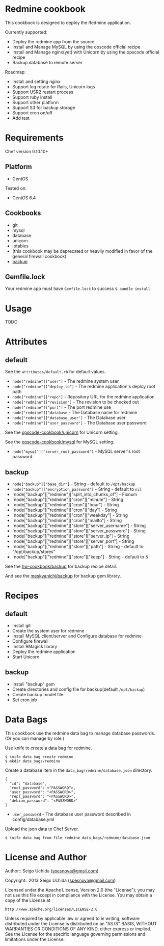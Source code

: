 # Redmine cookbook
This cookbook is designed to deploy the Redmine application.

Currently supported:

* Deploy the redmine app from the source
* Install and Manage MySQL by using the opscode official recipe
* Install and Manage nginx(yet) with Unicorn by using the opscode official recipe
* Backup database to remote server

Roadmap:

* Install and setting nginx
* Support log rotate for Rails, Unicorn logs
* Support USR2 restart process
* Support ruby install
* Support other platform
* Support S3 for backup storage
* Support cron on/off
* Add test

# Requirements
Chef version 0.10.10+

## Platform

* CentOS

Tested on:

* CentOS 6.4

## Cookbooks

* git
* mysql
* database
* unicorn
* iptables
 * (this cookbook may be deprecated or heavily modified in favor of the general firewall cookbook)
* [backup](https://github.com/hw-cookbooks/backup.git)

## Gemfile.lock
Your redmine app must have `Gemfile.lock` to success `$ bundle install`.

# Usage
TODO

# Attributes
## default
See the `attributes/default.rb` for default values.

* `node["redmine"]["user"]` - The redmine system user
* `node["redmine"]["deploy_to"]` - The redmine application's deploy root path
* `node["redmine"]["repo"]` - Repository URL for the redmine application
* `node["redmine"]["revision"]` - The revision to be checked out
* `node["redmine"]["port"]` - The port redmine use
* `node["redmine"]["database` - The Database name for redmine
* `node["redmine"]["database_user"]` - The Database user
* `node["redmine"]["user_password"]` - The Database user password

See the [opscode-cookbook/unicorn](https://github.com/opscode-cookbooks/unicorn) for Unicorn setting.

See the [opscode-cookbook/mysql](https://github.com/opscode-cookbooks/mysql) for MySQL setting.

* `node["mysql"]["server_root_password"]` - MySQL server's root password

## backup

* `node["backup"]["base_dir"]` - String - default to `/opt/backup`
* `node["backup"]["encryption_password"]` - String - default to `nil`
* `node["backup"]["redmine"]["split_into_chunks_of"] - Fixnum
* `node["backup"]["redmine"]["cron"]["minute"] - String
* `node["backup"]["redmine"]["cron"]["hour"] - String
* `node["backup"]["redmine"]["cron"]["day"] - String
* `node["backup"]["redmine"]["cron"]["weekday"] - String
* `node["backup"]["redmine"]["cron"]["mailto"] - String
* `node["backup"]["redmine"]["store"]["server_username"] - String
* `node["backup"]["redmine"]["store"]["server_password"] - String
* `node["backup"]["redmine"]["store"]["server_ip"] - String
* `node["backup"]["redmine"]["store"]["server_port"] - String
* `node["backup"]["redmine"]["store"]["path"] - String - default to "/opt/backup/stores"
* `node["backup"]["redmine"]["store"]["keep"] - String - default to 5

See the [hw-cookbook/backup](https://github.com/hw-cookbooks/backup) for backup recipe detail.

And see the [meskyanichi/backup](https://github.com/meskyanichi/backup) for backup gem library.

# Recipes
## default

* Install git
* Create the system user for redmine
* Install MySQL client/server and Configure database for redmine
* Configure firewall
* Install RMagick library
* Deploy the redmine application
* Start Unicorn

## backup

* Install "backup" gem
* Create directories and config file for backup(default `/opt/backup`)
* Create backup model file
* Set cron job

# Data Bags
This cookbook use the redmine data bag to manage database passwords.
(Or you can manage by role.)

Use knife to create a data bag for redmine.
```
$ knife data bag create redmine
$ mkdir data_bags/redmine
```
Create a database item in the `data_bag/redmine/database.json` directory.
```
{
  "id": "database",
  "root_password": <"PASSWORD">,
  "user_password": "<PASSWORD>",
  "repl_password": "<PASSWORD>",
  "debian_password": "<PASSWORD>"
}
```

* `user_password` - The database user password described in config/database.yml

Upload the json data to Chef Server.
```
$ knife data bag from file redmine data_bags/redmine/database.json
```

# License and Author

Author:: Seigo Uchida (<spesnova@gmail.com>)

Copyright:: 2013 Seigo Uchida (<spesnova@gmail.com>)

Licensed under the Apache License, Version 2.0 (the "License"); you may not use this file except in compliance with the License. You may obtain a copy of the License at

```
http://www.apache.org/licenses/LICENSE-2.0
```

Unless required by applicable law or agreed to in writing, software distributed under the License is distributed on an "AS IS" BASIS, WITHOUT WARRANTIES OR CONDITIONS OF ANY KIND, either express or implied. See the License for the specific language governing permissions and limitations under the License.
